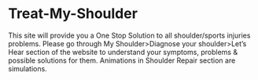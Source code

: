 # Treat-My-Shoulder
This site will provide you a One Stop Solution to all shoulder/sports injuries problems. Please go through My Shoulder>Diagnose your shoulder>Let’s Hear section of the website to understand your symptoms, problems &amp; possible solutions for them. Animations in Shoulder Repair section are simulations.
